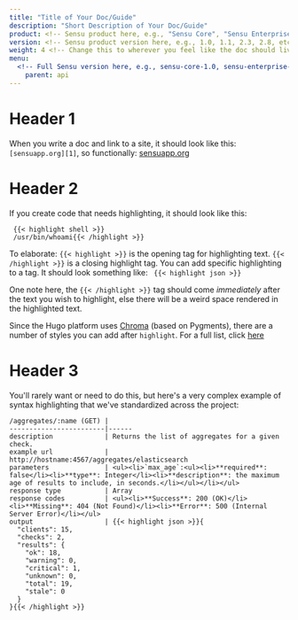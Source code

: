 ```yaml
---
title: "Title of Your Doc/Guide"
description: "Short Description of Your Doc/Guide"
product: <!-- Sensu product here, e.g., "Sensu Core", "Sensu Enterprise", "Plugins" -->
version: <!-- Sensu product version here, e.g., 1.0, 1.1, 2.3, 2.8, etc -->
weight: 4 <!-- Change this to wherever you feel like the doc should live in the nav sidebar -->
menu:
  <!-- Full Sensu version here, e.g., sensu-core-1.0, sensu-enterprise-2.9 -->:
    parent: api
---    
```

# Header 1
When you write a doc and link to a site, it should look like this: `[sensuapp.org][1]`, so functionally: [sensuapp.org][1]

# Header 2
If you create code that needs highlighting, it should look like this:

```
 {{< highlight shell >}}
 /usr/bin/whoami{{< /highlight >}}
```

To elaborate: `{{< highlight >}}` is the opening tag for highlighting text. `{{< /highlight >}}` is a closing highlight tag. You can add specific highlighting to a tag. It should look something like:
` {{< highlight json >}}`

One note here, the `{{< /highlight >}}` tag should come _immediately_ after the text you wish to highlight, else there will be a weird space rendered in the highlighted text.

Since the Hugo platform uses [Chroma](https://github.com/alecthomas/chroma) (based on Pygments), there are a number of styles you can add after `highlight`. For a full  list, click [here](https://github.com/alecthomas/chroma/tree/master/lexers)

# Header 3
You'll rarely want or need to do this, but here's a very complex example of syntax highlighting that we've standardized across the project:
```
/aggregates/:name (GET) | 
------------------------|------
description             | Returns the list of aggregates for a given check.
example url             | http://hostname:4567/aggregates/elasticsearch
parameters              | <ul><li>`max_age`:<ul><li>**required**: false</li><li>**type**: Integer</li><li>**description**: the maximum age of results to include, in seconds.</li></ul></li></ul>
response type           | Array
response codes          | <ul><li>**Success**: 200 (OK)</li><li>**Missing**: 404 (Not Found)</li><li>**Error**: 500 (Internal Server Error)</li></ul>
output                  | {{< highlight json >}}{
  "clients": 15,
  "checks": 2,
  "results": {
    "ok": 18,
    "warning": 0,
    "critical": 1,
    "unknown": 0,
    "total": 19,
    "stale": 0
  }
}{{< /highlight >}}
```

<!-- Your links should go here. -->
[1]: http://sensuapp.org
[2]:
[3]: